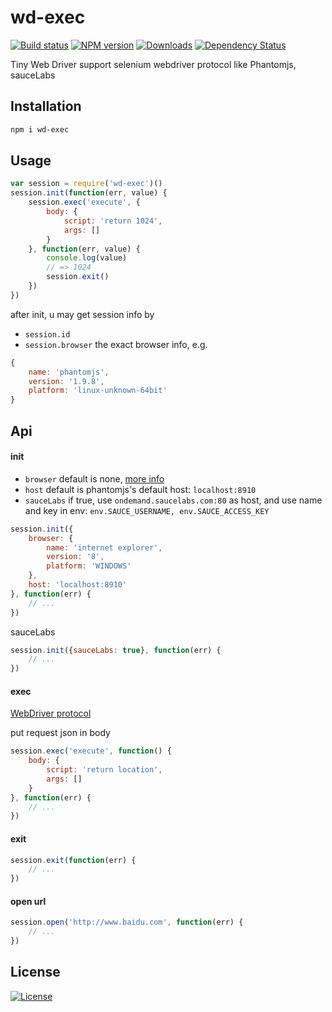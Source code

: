 wd-exec
===

[![Build status][travis-image]][travis-url]
[![NPM version][npm-image]][npm-url]
[![Downloads][downloads-image]][downloads-url]
[![Dependency Status][david-image]][david-url]

[npm-image]: https://img.shields.io/npm/v/wd-exec.svg?style=flat-square
[npm-url]: https://npmjs.org/package/wd-exec
[downloads-image]: http://img.shields.io/npm/dm/wd-exec.svg?style=flat-square
[downloads-url]: https://npmjs.org/package/wd-exec
[david-image]: http://img.shields.io/david/chunpu/wd-exec.svg?style=flat-square
[david-url]: https://david-dm.org/chunpu/wd-exec


Tiny Web Driver support selenium webdriver protocol like Phantomjs, sauceLabs

Installation
---

```sh
npm i wd-exec
```

Usage
---

```js
var session = require('wd-exec')()
session.init(function(err, value) {
	session.exec('execute', {
		body: {
			script: 'return 1024',
			args: []
		}
	}, function(err, value) {
		console.log(value)
		// => 1024
		session.exit()
	})
})
```

after init, u may get session info by

- `session.id`
- `session.browser` the exact browser info, e.g.

```js
{
	name: 'phantomjs',
	version: '1.9.8',
	platform: 'linux-unknown-64bit'
}
```

Api
---

#### init

- `browser` default is none, [more info](https://code.google.com/p/selenium/wiki/DesiredCapabilities)
- `host` default is phantomjs's default host: `localhost:8910`
- `sauceLabs` if true, use `ondemand.saucelabs.com:80` as host, and use name and key in env: `env.SAUCE_USERNAME, env.SAUCE_ACCESS_KEY`

```js
session.init({
	browser: {
		name: 'internet explorer',
		version: '8',
		platform: 'WINDOWS'
	},
	host: 'localhost:8910'
}, function(err) {
	// ...
})
```

sauceLabs

```js
session.init({sauceLabs: true}, function(err) {
	// ...
})
```

#### exec

[WebDriver protocol](https://code.google.com/p/selenium/wiki/JsonWireProtocol)

put request json in body

```js
session.exec('execute', function() {
	body: {
		script: 'return location',
		args: []
	}
}, function(err) {
	// ...
})
```

#### exit

```js
session.exit(function(err) {
	// ...
})
```


#### open url

```js
session.open('http://www.baidu.com', function(err) {
	// ...
})
```

License
---

[![License][license-image]][license-url]

[travis-image]: https://img.shields.io/travis/chunpu/wd-exec.svg?style=flat-square
[travis-url]: https://travis-ci.org/chunpu/wd-exec
[license-image]: http://img.shields.io/npm/l/wd-exec.svg?style=flat-square
[license-url]: #
